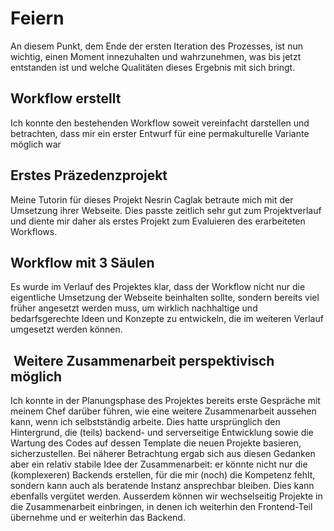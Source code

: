# Feiern

An diesem Punkt, dem Ende der ersten Iteration des Prozesses, ist nun wichtig, einen Moment innezuhalten und wahrzunehmen, was bis jetzt entstanden ist und welche Qualitäten dieses Ergebnis mit sich bringt.

## Workflow erstellt

Ich konnte den bestehenden Workflow soweit vereinfacht darstellen und betrachten, dass mir ein erster Entwurf für eine permakulturelle Variante möglich war

## Erstes Präzedenzprojekt

Meine Tutorin für dieses Projekt Nesrin Caglak betraute  mich mit der Umsetzung ihrer Webseite. Dies passte zeitlich sehr gut zum Projektverlauf und diente mir daher als erstes Projekt zum Evaluieren des erarbeiteten Workflows.

## Workflow mit 3 Säulen

Es wurde im Verlauf des Projektes klar, dass der Workflow nicht nur die eigentliche Umsetzung der Webseite beinhalten sollte, sondern bereits viel früher angesetzt werden muss, um wirklich nachhaltige und bedarfsgerechte Ideen und Konzepte zu entwickeln, die im weiteren Verlauf umgesetzt werden können.

##  Weitere Zusammenarbeit perspektivisch möglich

Ich konnte in der Planungsphase des Projektes bereits erste Gespräche mit meinem Chef darüber führen, wie eine weitere Zusammenarbeit aussehen kann, wenn ich selbstständig arbeite. Dies hatte ursprünglich den Hintergrund, die (teils) backend- und serverseitige Entwicklung sowie die Wartung des Codes auf dessen Template die neuen Projekte basieren, sicherzustellen. Bei näherer Betrachtung ergab sich aus diesen Gedanken aber ein relativ stabile Idee der Zusammenarbeit: er könnte nicht nur die (komplexeren) Backends erstellen, für die mir (noch) die Kompetenz fehlt, sondern kann auch als beratende Instanz ansprechbar bleiben. Dies kann ebenfalls vergütet werden. Ausserdem können wir wechselseitig Projekte in die Zusammenarbeit einbringen, in denen ich weiterhin den Frontend-Teil übernehme und er weiterhin das Backend.
